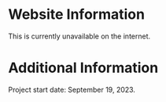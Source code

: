 # Website Information
This is currently unavailable on the internet.
# Additional Information
Project start date: September 19, 2023.
